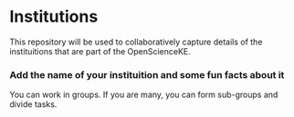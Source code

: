 # Institutions

This repository will be used to collaboratively capture details of the instituitions that are part of the OpenScienceKE. 

### Add the name of your instituition and some fun facts about it

You can work in groups. If you are many, you can form sub-groups and divide tasks.


